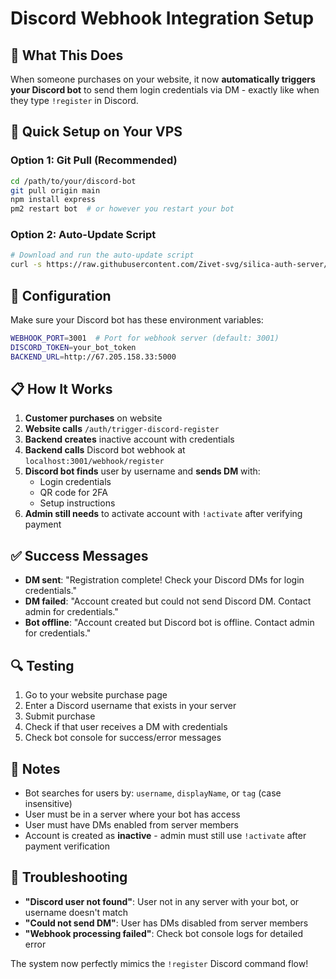 # Discord Webhook Integration Setup

## 🎯 What This Does
When someone purchases on your website, it now **automatically triggers your Discord bot** to send them login credentials via DM - exactly like when they type `!register` in Discord.

## 🚀 Quick Setup on Your VPS

### Option 1: Git Pull (Recommended)
```bash
cd /path/to/your/discord-bot
git pull origin main
npm install express
pm2 restart bot  # or however you restart your bot
```

### Option 2: Auto-Update Script
```bash
# Download and run the auto-update script
curl -s https://raw.githubusercontent.com/Zivet-svg/silica-auth-server/main/discord-bot/update-bot.sh | bash
```

## 🔧 Configuration

Make sure your Discord bot has these environment variables:
```bash
WEBHOOK_PORT=3001  # Port for webhook server (default: 3001)
DISCORD_TOKEN=your_bot_token
BACKEND_URL=http://67.205.158.33:5000
```

## 📋 How It Works

1. **Customer purchases** on website
2. **Website calls** `/auth/trigger-discord-register` 
3. **Backend creates** inactive account with credentials
4. **Backend calls** Discord bot webhook at `localhost:3001/webhook/register`
5. **Discord bot finds** user by username and **sends DM** with:
   - Login credentials
   - QR code for 2FA
   - Setup instructions
6. **Admin still needs** to activate account with `!activate` after verifying payment

## ✅ Success Messages

- **DM sent**: "Registration complete! Check your Discord DMs for login credentials."
- **DM failed**: "Account created but could not send Discord DM. Contact admin for credentials."
- **Bot offline**: "Account created but Discord bot is offline. Contact admin for credentials."

## 🔍 Testing

1. Go to your website purchase page
2. Enter a Discord username that exists in your server
3. Submit purchase
4. Check if that user receives a DM with credentials
5. Check bot console for success/error messages

## 📝 Notes

- Bot searches for users by: `username`, `displayName`, or `tag` (case insensitive)
- User must be in a server where your bot has access
- User must have DMs enabled from server members
- Account is created as **inactive** - admin must still use `!activate` after payment verification

## 🐛 Troubleshooting

- **"Discord user not found"**: User not in any server with your bot, or username doesn't match
- **"Could not send DM"**: User has DMs disabled from server members
- **"Webhook processing failed"**: Check bot console logs for detailed error

The system now perfectly mimics the `!register` Discord command flow! 